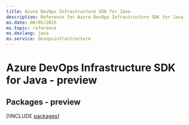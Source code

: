 ```yaml
---
title: Azure DevOps Infrastructure SDK for Java
description: Reference for Azure DevOps Infrastructure SDK for Java
ms.date: 08/05/2025
ms.topic: reference
ms.devlang: java
ms.service: devopsinfrastructure
---
```

# Azure DevOps Infrastructure SDK for Java - preview
## Packages - preview
[!INCLUDE [packages](devops-infrastructure-index.md)]